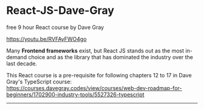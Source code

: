 # React-JS-Dave-Gray
free 9 hour React course by Dave Gray

https://youtu.be/RVFAyFWO4go

Many **Frontend frameworks** exist, but React JS stands out as the most in-demand choice and as the library that has dominated the industry over the last decade.

This React course is a pre-requisite for following chapters 12 to 17 in Dave Gray's TypeScript course:
https://courses.davegray.codes/view/courses/web-dev-roadmap-for-beginners/1702900-industry-tools/5527326-typescript

---

